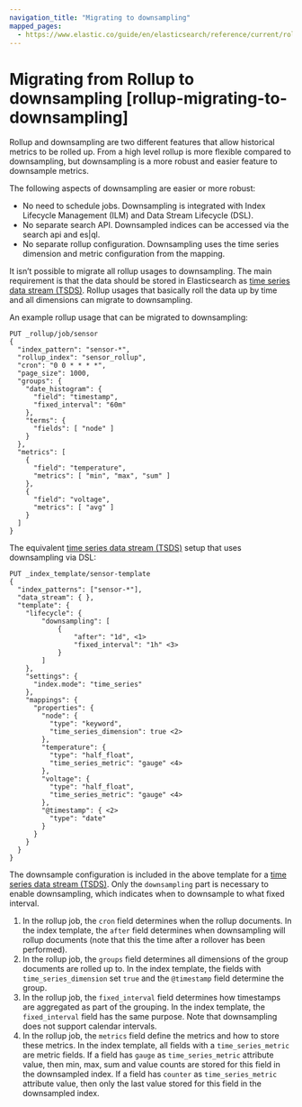```yaml
---
navigation_title: "Migrating to downsampling"
mapped_pages:
  - https://www.elastic.co/guide/en/elasticsearch/reference/current/rollup-migrating-to-downsampling.html
---
```




# Migrating from Rollup to downsampling [rollup-migrating-to-downsampling]


Rollup and downsampling are two different features that allow historical metrics to be rolled up. From a high level rollup is more flexible compared to downsampling, but downsampling is a more robust and easier feature to downsample metrics.

The following aspects of downsampling are easier or more robust:

* No need to schedule jobs. Downsampling is integrated with Index Lifecycle Management (ILM) and Data Stream Lifecycle (DSL).
* No separate search API. Downsampled indices can be accessed via the search api and es|ql.
* No separate rollup configuration. Downsampling uses the time series dimension and metric configuration from the mapping.

It isn’t possible to migrate all rollup usages to downsampling. The main requirement is that the data should be stored in Elasticsearch as [time series data stream (TSDS)](../../data-store/index-types/time-series-data-stream-tsds.md). Rollup usages that basically roll the data up by time and all dimensions can migrate to downsampling.

An example rollup usage that can be migrated to downsampling:

```console
PUT _rollup/job/sensor
{
  "index_pattern": "sensor-*",
  "rollup_index": "sensor_rollup",
  "cron": "0 0 * * * *",
  "page_size": 1000,
  "groups": {
    "date_histogram": {
      "field": "timestamp",
      "fixed_interval": "60m"
    },
    "terms": {
      "fields": [ "node" ]
    }
  },
  "metrics": [
    {
      "field": "temperature",
      "metrics": [ "min", "max", "sum" ]
    },
    {
      "field": "voltage",
      "metrics": [ "avg" ]
    }
  ]
}
```

The equivalent [time series data stream (TSDS)](../../data-store/index-types/time-series-data-stream-tsds.md) setup that uses downsampling via DSL:

```console
PUT _index_template/sensor-template
{
  "index_patterns": ["sensor-*"],
  "data_stream": { },
  "template": {
    "lifecycle": {
        "downsampling": [
            {
                "after": "1d", <1>
                "fixed_interval": "1h" <3>
            }
        ]
    },
    "settings": {
      "index.mode": "time_series"
    },
    "mappings": {
      "properties": {
        "node": {
          "type": "keyword",
          "time_series_dimension": true <2>
        },
        "temperature": {
          "type": "half_float",
          "time_series_metric": "gauge" <4>
        },
        "voltage": {
          "type": "half_float",
          "time_series_metric": "gauge" <4>
        },
        "@timestamp": { <2>
          "type": "date"
        }
      }
    }
  }
}
```

The downsample configuration is included in the above template for a [time series data stream (TSDS)](../../data-store/index-types/time-series-data-stream-tsds.md). Only the `downsampling` part is necessary to enable downsampling, which indicates when to downsample to what fixed interval.

1. In the rollup job, the `cron` field determines when the rollup documents. In the index template, the `after` field determines when downsampling will rollup documents (note that this the time after a rollover has been performed).
2. In the rollup job, the `groups` field determines all dimensions of the group documents are rolled up to. In the index template, the fields with `time_series_dimension` set `true` and the `@timestamp` field determine the group.
3. In the rollup job, the `fixed_interval` field determines how timestamps are aggregated as part of the grouping. In the index template, the `fixed_interval` field has the same purpose. Note that downsampling does not support calendar intervals.
4. In the rollup job, the `metrics` field define the metrics and how to store these metrics. In the index template, all fields with a `time_series_metric` are metric fields. If a field has `gauge` as `time_series_metric` attribute value, then min, max, sum and value counts are stored for this field in the downsampled index. If a field has `counter` as  `time_series_metric` attribute value, then only the last value stored for this field in the downsampled index.
